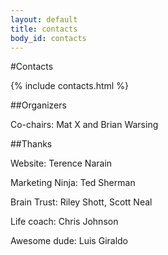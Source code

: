 ```yaml
---
layout: default
title: contacts
body_id: contacts
---
```


#Contacts

{% include contacts.html %}

##Organizers

Co-chairs: Mat X and Brian Warsing

##Thanks

Website: Terence Narain

Marketing Ninja: Ted Sherman

Brain Trust: Riley Shott, Scott Neal 

Life coach: Chris Johnson

Awesome dude: Luis Giraldo

